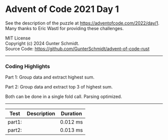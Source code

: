 # Advent of Code 2021 Day 1

See the description of the puzzle at <https://adventofcode.com/2022/day/1>.\
Many thanks to Eric Wastl for providing these challenges.

MIT License\
Copyright (c) 2024 Gunter Schmidt.\
Source Code: <https://github.com/GunterSchmidt/advent-of-code-rust>

---

### Coding Highlights

Part 1: Group data and extract highest sum.

Part 2: Group data and extract top 3 of highest sum.

Both can be done in a single fold call. Parsing optimized.


---

| Test         | Description                   | Duration |
| ------------ | ----------------------------- | -------- |
| part1:       |                               | 0.012 ms |
| part2:       |                               | 0.013 ms |

